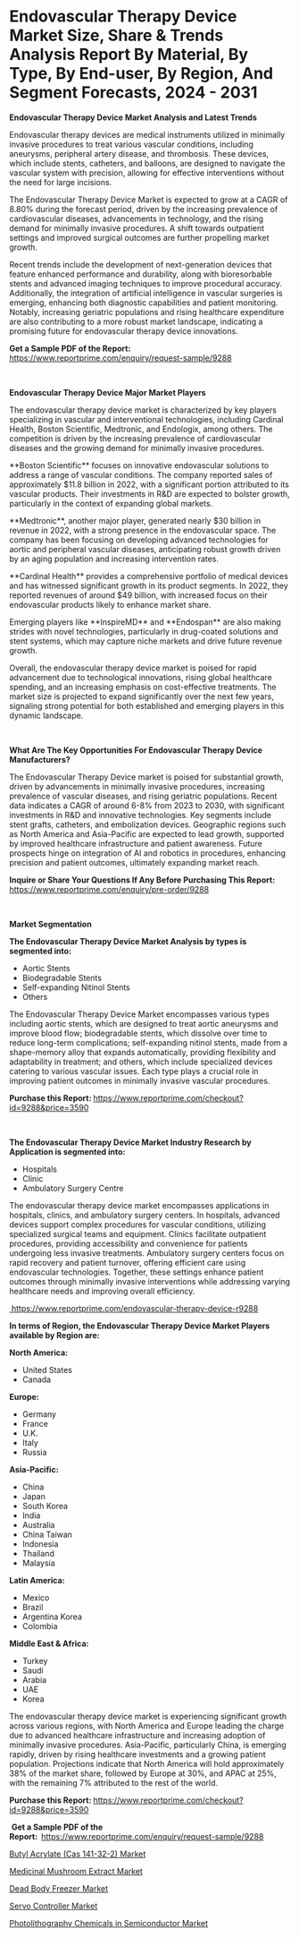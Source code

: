<p><h1>Endovascular Therapy Device Market Size, Share & Trends Analysis Report By Material, By Type, By End-user, By Region, And Segment Forecasts, 2024 - 2031</h1></p><p><strong>Endovascular Therapy Device Market Analysis and Latest Trends</strong></p>
<p><p>Endovascular therapy devices are medical instruments utilized in minimally invasive procedures to treat various vascular conditions, including aneurysms, peripheral artery disease, and thrombosis. These devices, which include stents, catheters, and balloons, are designed to navigate the vascular system with precision, allowing for effective interventions without the need for large incisions.</p><p>The Endovascular Therapy Device Market is expected to grow at a CAGR of 8.80% during the forecast period, driven by the increasing prevalence of cardiovascular diseases, advancements in technology, and the rising demand for minimally invasive procedures. A shift towards outpatient settings and improved surgical outcomes are further propelling market growth. </p><p>Recent trends include the development of next-generation devices that feature enhanced performance and durability, along with bioresorbable stents and advanced imaging techniques to improve procedural accuracy. Additionally, the integration of artificial intelligence in vascular surgeries is emerging, enhancing both diagnostic capabilities and patient monitoring. Notably, increasing geriatric populations and rising healthcare expenditure are also contributing to a more robust market landscape, indicating a promising future for endovascular therapy device innovations.</p></p>
<p><strong>Get a Sample PDF of the Report:&nbsp;</strong> <a href="https://www.reportprime.com/enquiry/request-sample/9288">https://www.reportprime.com/enquiry/request-sample/9288</a></p>
<p>&nbsp;</p>
<p><strong>Endovascular Therapy Device Major Market Players</strong></p>
<p><p>The endovascular therapy device market is characterized by key players specializing in vascular and interventional technologies, including Cardinal Health, Boston Scientific, Medtronic, and Endologix, among others. The competition is driven by the increasing prevalence of cardiovascular diseases and the growing demand for minimally invasive procedures.</p><p>**Boston Scientific** focuses on innovative endovascular solutions to address a range of vascular conditions. The company reported sales of approximately $11.8 billion in 2022, with a significant portion attributed to its vascular products. Their investments in R&D are expected to bolster growth, particularly in the context of expanding global markets.</p><p>**Medtronic**, another major player, generated nearly $30 billion in revenue in 2022, with a strong presence in the endovascular space. The company has been focusing on developing advanced technologies for aortic and peripheral vascular diseases, anticipating robust growth driven by an aging population and increasing intervention rates.</p><p>**Cardinal Health** provides a comprehensive portfolio of medical devices and has witnessed significant growth in its product segments. In 2022, they reported revenues of around $49 billion, with increased focus on their endovascular products likely to enhance market share.</p><p>Emerging players like **InspireMD** and **Endospan** are also making strides with novel technologies, particularly in drug-coated solutions and stent systems, which may capture niche markets and drive future revenue growth.</p><p>Overall, the endovascular therapy device market is poised for rapid advancement due to technological innovations, rising global healthcare spending, and an increasing emphasis on cost-effective treatments. The market size is projected to expand significantly over the next few years, signaling strong potential for both established and emerging players in this dynamic landscape.</p></p>
<p>&nbsp;</p>
<p><strong>What Are The Key Opportunities For Endovascular Therapy Device Manufacturers?</strong></p>
<p><p>The Endovascular Therapy Device market is poised for substantial growth, driven by advancements in minimally invasive procedures, increasing prevalence of vascular diseases, and rising geriatric populations. Recent data indicates a CAGR of around 6-8% from 2023 to 2030, with significant investments in R&D and innovative technologies. Key segments include stent grafts, catheters, and embolization devices. Geographic regions such as North America and Asia-Pacific are expected to lead growth, supported by improved healthcare infrastructure and patient awareness. Future prospects hinge on integration of AI and robotics in procedures, enhancing precision and patient outcomes, ultimately expanding market reach.</p></p>
<p><strong>Inquire or Share Your Questions If Any Before Purchasing This Report:</strong> <a href="https://www.reportprime.com/enquiry/pre-order/9288">https://www.reportprime.com/enquiry/pre-order/9288</a></p>
<p>&nbsp;</p>
<p><strong>Market Segmentation</strong></p>
<p><strong>The Endovascular Therapy Device Market Analysis by types is segmented into:</strong></p>
<p><ul><li>Aortic Stents</li><li>Biodegradable Stents</li><li>Self-expanding Nitinol Stents</li><li>Others</li></ul></p>
<p><p>The Endovascular Therapy Device Market encompasses various types including aortic stents, which are designed to treat aortic aneurysms and improve blood flow; biodegradable stents, which dissolve over time to reduce long-term complications; self-expanding nitinol stents, made from a shape-memory alloy that expands automatically, providing flexibility and adaptability in treatment; and others, which include specialized devices catering to various vascular issues. Each type plays a crucial role in improving patient outcomes in minimally invasive vascular procedures.</p></p>
<p><strong>Purchase this Report:&nbsp;</strong><a href="https://www.reportprime.com/checkout?id=9288&price=3590">https://www.reportprime.com/checkout?id=9288&price=3590</a></p>
<p>&nbsp;</p>
<p><strong>The Endovascular Therapy Device Market Industry Research by Application is segmented into:</strong></p>
<p><ul><li>Hospitals</li><li>Clinic</li><li>Ambulatory Surgery Centre</li></ul></p>
<p><p>The endovascular therapy device market encompasses applications in hospitals, clinics, and ambulatory surgery centers. In hospitals, advanced devices support complex procedures for vascular conditions, utilizing specialized surgical teams and equipment. Clinics facilitate outpatient procedures, providing accessibility and convenience for patients undergoing less invasive treatments. Ambulatory surgery centers focus on rapid recovery and patient turnover, offering efficient care using endovascular technologies. Together, these settings enhance patient outcomes through minimally invasive interventions while addressing varying healthcare needs and improving overall efficiency.</p></p>
<p><a href="https://www.reportprime.com/endovascular-therapy-device-r9288">&nbsp;https://www.reportprime.com/endovascular-therapy-device-r9288</a></p>
<p><strong>In terms of Region, the Endovascular Therapy Device Market Players available by Region are:</strong></p>
<p>
    <p> <strong> North America: </strong>
        <ul>
            <li>United States</li>
            <li>Canada</li>
        </ul>
        </p> 
    <p> <strong> Europe: </strong>
        <ul>
            <li>Germany</li>
            <li>France</li>
            <li>U.K.</li>
            <li>Italy</li>
            <li>Russia</li>
        </ul>
        </p> 
    <p> <strong> Asia-Pacific: </strong>
        <ul>
            <li>China</li>
            <li>Japan</li>
            <li>South Korea</li>
            <li>India</li>
            <li>Australia</li>
            <li>China Taiwan</li>
            <li>Indonesia</li>
            <li>Thailand</li>
            <li>Malaysia</li>
        </ul>
        </p> 
    <p> <strong> Latin America: </strong>
        <ul>
            <li>Mexico</li>
            <li>Brazil</li>
            <li>Argentina Korea</li>
            <li>Colombia</li>
        </ul>
        </p> 
    <p> <strong> Middle East & Africa: </strong>
        <ul>
            <li>Turkey</li>
            <li>Saudi</li>
            <li>Arabia</li>
            <li>UAE</li>
            <li>Korea</li>
        </ul>
    </p>
    </p>
<p><p>The endovascular therapy device market is experiencing significant growth across various regions, with North America and Europe leading the charge due to advanced healthcare infrastructure and increasing adoption of minimally invasive procedures. Asia-Pacific, particularly China, is emerging rapidly, driven by rising healthcare investments and a growing patient population. Projections indicate that North America will hold approximately 38% of the market share, followed by Europe at 30%, and APAC at 25%, with the remaining 7% attributed to the rest of the world.</p></p>
<p><strong>Purchase this Report: </strong><a href="https://www.reportprime.com/checkout?id=9288&price=3590">https://www.reportprime.com/checkout?id=9288&price=3590</a></p>
<p>&nbsp;<strong>Get a Sample PDF of the Report:&nbsp;&nbsp;</strong><a href="https://www.reportprime.com/enquiry/request-sample/9288">https://www.reportprime.com/enquiry/request-sample/9288</a></p>
<p><strong></strong></p>
<p><p><a href="https://issuu.com/reportprime-2/docs/butyl-acrylate-cas-141-32-2-market-_0b9a69d8ddcaf2">Butyl Acrylate (Cas 141-32-2) Market</a></p><p><a href="https://medium.com/@chellamarie1961/the-global-medicinal-mushroom-extract-market-is-at-the-forefront-of-innovation-driving-rapid-6572c2344790">Medicinal Mushroom Extract Market</a></p><p><a href="https://www.linkedin.com/pulse/dead-body-freezer-market-size-share-analysis-growth-2isqc?trackingId=RYzWh1rKSyKPOpoE5%2F27CA%3D%3D">Dead Body Freezer Market</a></p><p><a href="https://www.linkedin.com/pulse/global-servo-controller-market-opportunities-challenges2024-8v1zc?trackingId=BFI9TXz3TKCwXvZJCGg2OA%3D%3D">Servo Controller Market</a></p><p><a href="https://issuu.com/reportprime-2/docs/photolithography-chemicals-in-semic_2bea2dc26af311">Photolithography Chemicals in Semiconductor Market</a></p></p>